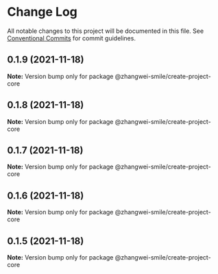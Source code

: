 # Change Log

All notable changes to this project will be documented in this file. See [Conventional Commits](https://conventionalcommits.org) for commit guidelines.

## 0.1.9 (2021-11-18)

**Note:** Version bump only for package @zhangwei-smile/create-project-core

## 0.1.8 (2021-11-18)

**Note:** Version bump only for package @zhangwei-smile/create-project-core

## 0.1.7 (2021-11-18)

**Note:** Version bump only for package @zhangwei-smile/create-project-core

## 0.1.6 (2021-11-18)

**Note:** Version bump only for package @zhangwei-smile/create-project-core

## 0.1.5 (2021-11-18)

**Note:** Version bump only for package @zhangwei-smile/create-project-core
